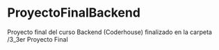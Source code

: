 # ProyectoFinalBackend
Proyecto final del curso Backend (Coderhouse) finalizado en la carpeta /3_3er Proyecto Final
